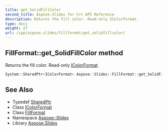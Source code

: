```yaml
---
title: get_SolidFillColor
second_title: Aspose.Slides for C++ API Reference
description: Returns the fill color. Read-only IColorFormat.
type: docs
weight: 27
url: /cpp/aspose.slides/fillformat/get_solidfillcolor/
---
```

## FillFormat::get_SolidFillColor method


Returns the fill color. Read-only [IColorFormat](../../icolorformat/).

```cpp
System::SharedPtr<IColorFormat> Aspose::Slides::FillFormat::get_SolidFillColor() override
```

## See Also

* Typedef [SharedPtr](../../../system/sharedptr/)
* Class [IColorFormat](../../icolorformat/)
* Class [FillFormat](../)
* Namespace [Aspose::Slides](../../)
* Library [Aspose.Slides](../../../)

